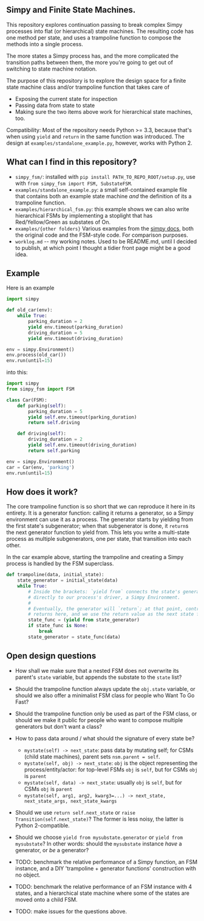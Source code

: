 ## Simpy and Finite State Machines.

This repository explores continuation passing to break complex Simpy processes into flat (or hierarchical) state machines. The resulting code has one method per state, and uses a trampoline function to compose the methods into a single process.

The more states a Simpy process has, and the more complicated the transition paths
between them, the more you're going to get out of switching to state machine
notation.

The purpose of this repository is to explore the design space for a finite state machine class and/or trampoline function that takes care of
- Exposing the current state for inspection
- Passing data from state to state
- Making sure the two items above work for hierarchical state machines, too.

Compatibility: Most of the repository needs Python >= 3.3, because that's when using `yield` and `return` in the same function was introduced. The design at `examples/standalone_example.py`, however, works with Python 2.

## What can I find in this repository?

- `simpy_fsm/`: installed with `pip install PATH_TO_REPO_ROOT/setup.py`, use with `from simpy_fsm import FSM, SubstateFSM`.
- `examples/standalone_example.py`: a small self-contained example file that contains both an example state machine _and_ the definition of its a trampoline function.
- `examples/hierarchical_fsm.py`: this example shows we can also write hierarchical FSMs by implementing a stoplight that has Red/Yellow/Green as substates of On.
- `examples/{other folders}` Various examples from the [simpy docs](https://simpy.readthedocs.io/en/4.0.1/simpy_intro/index.html), both the original code and the FSM-style code. For comparison purposes.
- `worklog.md` -- my working notes. Used to be README.md, until I decided to publish, at which point I thought a tidier front page might be a good idea.

## Example

Here is an example

```python
import simpy

def old_car(env):
    while True:
        parking_duration = 2
        yield env.timeout(parking_duration)
        driving_duration = 5
        yield env.timeout(driving_duration)

env = simpy.Environment()
env.process(old_car())
env.run(until=15)
```

into this:

```python
import simpy
from simpy_fsm import FSM

class Car(FSM):
    def parking(self):
        parking_duration = 5
        yield self.env.timeout(parking_duration)
        return self.driving

    def driving(self):
        driving_duration = 2
        yield self.env.timeout(driving_duration)
        return self.parking

env = simpy.Environment()
car = Car(env, 'parking')
env.run(until=15)
```


## How does it work?

The core trampoline function is so short that we can reproduce it here in its entirety.
It is a generator function: calling it returns a generator, so a Simpy environment can use it as a process.
The generator starts by yielding from the first state's subgenerator; when that subgenerator is done, it `return`s the next generator function to yield from.
This lets you write a multi-state process as multiple subgenerators, one per state, that transition into each other.

In the car example above, starting the trampoline and creating a Simpy process is handled by the FSM superclass.

```python
def trampoline(data, initial_state):
    state_generator = initial_state(data)
    while True:
        # Inside the brackets: `yield from` connects the state's generator
        # directly to our process's driver, a Simpy Environment.
        #
        # Eventually, the generator will `return`; at that point, control
        # returns here, and we use the return value as the next state function.
        state_func = (yield from state_generator)
        if state_func is None:
            break
        state_generator = state_func(data)
```


## Open design questions

- How shall we make sure that a nested FSM does not overwrite its parent's `state` variable, but appends the substate to the `state` list?

- Should the trampoline function always update the `obj.state` variable, or should we also offer a minimalist FSM class for people who Want To Go Fast?

- Should the trampoline function only be used as part of the FSM class, or should we make it public for people who want to compose multiple generators but don't want a class?

- How to pass data around / what should the signature of every state be?
  - `mystate(self) -> next_state`: pass data by mutating self; for CSMs (child state machines), parent sets `nsm.parent = self`.
  - `mystate(self, obj) -> next_state`: `obj` is the object representing the process/entity/actor: for top-level FSMs `obj` is `self`, but for CSMs `obj` is `parent`
  - `mystate(self, data) -> next_state`: usually `obj` is `self`, but for CSMs `obj` is `parent`
  - `mystate(self, arg1, arg2, kwarg3=...) -> next_state, next_state_args, next_state_kwargs`

- Should we use `return self.next_state` or `raise Transition(self.next_state)`?
  The former is less noisy, the latter is Python 2-compatible.

- Should we choose `yield from mysubstate.generator` or `yield from mysubstate`?
  In other words: should the `mysubstate` instance _have_ a generator, or _be_ a generator?

- TODO: benchmark the relative performance of a Simpy function, an FSM instance, and a DIY 'trampoline + generator functions' construction with no object.

- TODO: benchmark the relative performance of an FSM instance with 4 states, and a hierarchical state machine where some of the states are moved onto a child FSM.

- TODO: make issues for the questions above.
